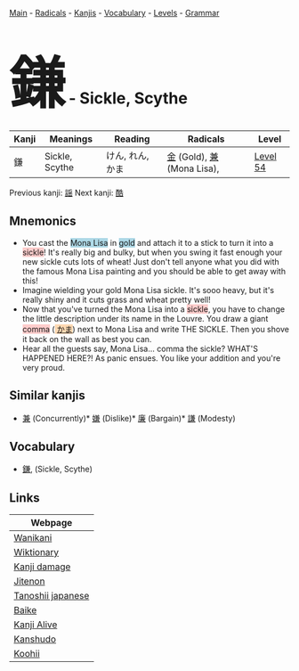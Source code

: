 <style> bigfont {font-size: 100px}</style>
[Main](../README.md) -
[Radicals](../radicals.md) -
[Kanjis](../kanjis.md) -
[Vocabulary](../vocabulary.md) -
[Levels](../levels.md) -
[Grammar](../grammar.md)
# <bigfont> 鎌</bigfont> - Sickle, Scythe 

| Kanji | Meanings | Reading | Radicals | Level |
| --- | --- | --- | --- | --- |
| 鎌 | Sickle, Scythe | けん, れん, かま | [金](../radicals/金.md) (Gold), [兼](../radicals/兼.md) (Mona Lisa),  | [Level 54](../levels/wk_level54.md) |

Previous kanji: [謡](謡.md) Next kanji: [酷](酷.md) 

## Mnemonics
 * You cast the <span style="background-color:#ADD8E6"> Mona Lisa</span> in <span style="background-color:#ADD8E6"> gold</span> and attach it to a stick to turn it into a <span style="background-color:#ffcccb"> sickle</span>! It's really big and bulky, but when you swing it fast enough your new sickle cuts lots of wheat! Just don't tell anyone what you did with the famous Mona Lisa painting and you should be able to get away with this!
* Imagine wielding your gold Mona Lisa sickle. It's sooo heavy, but it's really shiny and it cuts grass and wheat pretty well!
* Now that you've turned the Mona Lisa into a <span style="background-color:#ffcccb"> sickle</span>, you have to change the little description under its name in the Louvre. You draw a giant <span style="background-color:#ffcccb"> comma</span> (<span style="background-color:#fed8b1"> [かま](https://jisho.org/search/かま)</span>) next to Mona Lisa and write THE SICKLE. Then you shove it back on the wall as best you can.
* Hear all the guests say, Mona Lisa... comma the sickle? WHAT'S HAPPENED HERE?! As panic ensues. You like your addition and you're very proud.


## Similar kanjis
 * [兼](兼.md) (Concurrently)* [嫌](嫌.md) (Dislike)* [廉](廉.md) (Bargain)* [謙](謙.md) (Modesty)


## Vocabulary
 * [鎌](../vocabulary/鎌.md), (Sickle, Scythe)



## Links 

| Webpage |
| --- |
| [Wanikani          ](https://www.wanikani.com/kanji/鎌) |
| [Wiktionary        ](https://en.wiktionary.org/wiki/鎌) |
| [Kanji damage      ](http://www.kanjidamage.com/kanji/search?utf8=✓&q=鎌) |
| [Jitenon           ](https://jitenon.com/kanji/鎌) |
| [Tanoshii japanese ](https://www.tanoshiijapanese.com/dictionary/kanji.cfm?k=鎌) |
| [Baike             ](https://baike.baidu.com/item/鎌) |
| [Kanji Alive       ](https://app.kanjialive.com/鎌) |
| [Kanshudo          ](https://www.kanshudo.com/searchmn?q=鎌) |
| [Koohii            ](https://kanji.koohii.com/study/kanji/鎌) |
